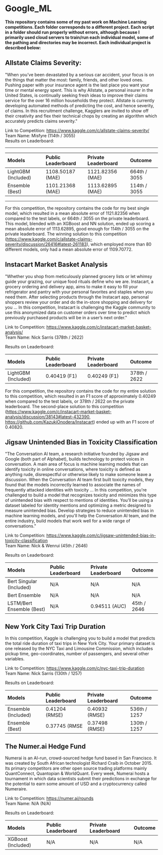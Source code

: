 # Google_ML

**This repository contains some of my past work on Machine Learning competitions. Each folder corresponds to a different project. Each script in a folder should run properly without errors, although because I primarily used cloud servers to train/run each individual model, some of the pathing and directories may be incorrect. Each individual project is described below:**

## Allstate Claims Severity: 

"When you’ve been devastated by a serious car accident, your focus is on the things that matter the most: family, friends, and other loved ones. Pushing paper with your insurance agent is the last place you want your time or mental energy spent. This is why Allstate, a personal insurer in the United States, is continually seeking fresh ideas to improve their claims service for the over 16 million households they protect. Allstate is currently developing automated methods of predicting the cost, and hence severity, of claims. In this recruitment challenge, Kagglers are invited to show off their creativity and flex their technical chops by creating an algorithm which accurately predicts claims severity."

Link to Competition: https://www.kaggle.com/c/allstate-claims-severity/ <br/>
Team Name: Misfyre (114th / 3055) <br />
Results on Leaderboard:

---
| Models | Public Leaderboard | Private Leaderboard | Outcome
| :---         |     :---      |         :--- |          :--- |
| LightGBM (Included) | 1108.50187 (MAE) | 1121.82356 (MAE) | 664th / 3055
| Ensemble (Best) | 1101.21368 (MAE) | 1113.62895 (MAE) | 114th / 3055
---

For this competition, the repository contains the code for my best single model, which resulted in a mean absolute error of 1121.82356 when compared to the test labels, or 664th / 3055 on the private leaderboard. This model, blended with an XGBoost and NN solution, ended up scoring a mean absolute error of 1113.62895, good enough for 114th / 3055 on the private leaderboard. The winning solution to this competition (https://www.kaggle.com/c/allstate-claims-severity/discussion/26416#latest-261183), which employed more than 80 different models, only had a mean absolute error of 1109.70772.

## Instacart Market Basket Analysis

"Whether you shop from meticulously planned grocery lists or let whimsy guide your grazing, our unique food rituals define who we are. Instacart, a grocery ordering and delivery app, aims to make it easy to fill your refrigerator and pantry with your personal favorites and staples when you need them. After selecting products through the Instacart app, personal shoppers review your order and do the in-store shopping and delivery for you ... In this competition, Instacart is challenging the Kaggle community to use this anonymized data on customer orders over time to predict which previously purchased products will be in a user’s next order."

Link to Competition: https://www.kaggle.com/c/instacart-market-basket-analysis/ <br/>
Team Name: Nick Sarris (378th / 2622)

Results on Leaderboard:

| Models | Public Leaderboard | Private Leaderboard | Outcome
| :---         |     :---      |         :--- |          :--- |
| LightGBM (Included) | 0.40419 (F1) | 0.40249 (F1) | 378th / 2622

For this competition, the repository contains the code for my entire solution to this competition, which resulted in an F1 score of approximately 0.40249 when compared to the test labels, or 378th / 2622 on the private leaderboard. The second-place solution to this competition (https://www.kaggle.com/c/instacart-market-basket-analysis/discussion/38143#latest-432390, https://github.com/KazukiOnodera/Instacart) ended up with an F1 score of 0.40820.

## Jigsaw Unintended Bias in Toxicity Classification

"The Conversation AI team, a research initiative founded by Jigsaw and Google (both part of Alphabet), builds technology to protect voices in conversation. A main area of focus is machine learning models that can identify toxicity in online conversations, where toxicity is defined as anything rude, disrespectful or otherwise likely to make someone leave a discussion. When the Conversation AI team first built toxicity models, they found that the models incorrectly learned to associate the names of frequently attacked identities with toxicity ... In this competition, you're challenged to build a model that recognizes toxicity and minimizes this type of unintended bias with respect to mentions of identities. You'll be using a dataset labeled for identity mentions and optimizing a metric designed to measure unintended bias. Develop strategies to reduce unintended bias in machine learning models, and you'll help the Conversation AI team, and the entire industry, build models that work well for a wide range of conversations."

Link to Competition: https://www.kaggle.com/c/jigsaw-unintended-bias-in-toxicity-classification <br/>
Team Name: Nick & Wenrui (45th / 2646)

Results on Leaderboard:

| Models | Public Leaderboard | Private Leaderboard | Outcome
| :---         |     :---      |         :--- |          :--- |
| Bert Singular (Included) | N/A | N/A | N/A
| Bert Ensemble | N/A | N/A | N/A
| LSTM/Bert Ensemble (Best) | N/A | 0.94511 (AUC) | 45th / 2646 

## New York City Taxi Trip Duration

In this competition, Kaggle is challenging you to build a model that predicts the total ride duration of taxi trips in New York City. Your primary dataset is one released by the NYC Taxi and Limousine Commission, which includes pickup time, geo-coordinates, number of passengers, and several other variables.

Link to Competition: https://www.kaggle.com/c/nyc-taxi-trip-duration <br/>
Team Name: Nick Sarris (130th / 1257)

Results on Leaderboard:

| Models | Public Leaderboard | Private Leaderboard | Outcome
| :---         |     :---      |         :--- |          :--- |
| Ensemble (Included) | 0.41204 (RMSE) | 0.40932 (RMSE) | 536th / 1257
| Ensemble (Best) | 0.37745 (RMSE | 0.37498 (RMSE) | 130th / 1257

## The Numer.ai Hedge Fund

Numerai is an AI-run, crowd-sourced hedge fund based in San Francisco. It was created by South African technologist Richard Craib in October 2015. Its primary competitors are other open source trading platforms mainly QuantConnect, Quantopian & WorldQuant. Every week, Numerai hosts a tournament in which data scientists submit their predictions in exchange for the potential to earn some amount of USD and a cryptocurrency called Numeraire.

Link to Competition: https://numer.ai/rounds <br/>
Team Name: N/A (N/A)

Results on Leaderboard:

| Models | Public Leaderboard | Private Leaderboard | Outcome
| :---         |     :---      |         :--- |          :--- |
| XGBoost (Included) | N/A | N/A | N/A


